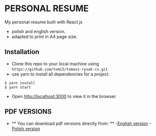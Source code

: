 
# PERSONAL RESUME

My personal resume built with React.js
* polish and english version.
* adapted to print in A4 page size.

## Installation

- Clone this repo to your local machine using `https://github.com/tomi5/tomasz-rysak-cv.git`
- use yarn to install all dependencies for a project.
```shell
$ yarn install
$ yarn start
```
- Open [http://localhost:3000](http://localhost:3000) to view it in the browser.

## PDF VERSIONS
- ** You can download pdf versions directly from: **
  -[English version](https://github.com/tomi5/tomasz-rysak-cv/raw/dev/Tomasz_Rysak-CV-EN.pdf)
  -[Polish version](https://github.com/tomi5/tomasz-rysak-cv/raw/dev/Tomasz_Rysak-CV-PL.pdf)

